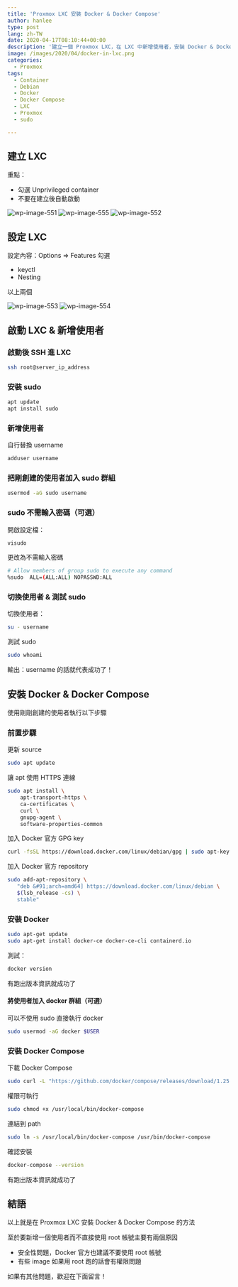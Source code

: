 ```yaml
---
title: 'Proxmox LXC 安裝 Docker & Docker Compose'
author: hanlee
type: post
lang: zh-TW
date: 2020-04-17T08:10:44+00:00
description: '建立一個 Proxmox LXC，在 LXC 中新增使用者，安裝 Docker & Docker Compose。'
image: /images/2020/04/docker-in-lxc.png
categories:
  - Proxmox
tags:
  - Container
  - Debian
  - Docker
  - Docker Compose
  - LXC
  - Proxmox
  - sudo

---
```


## 建立 LXC

重點：

- 勾選 Unprivileged container
- 不要在建立後自動啟動

![wp-image-551](/images/2020/04/screenshot-2020-04-17-16.08.06.png)
![wp-image-555](/images/2020/04/screenshot-2020-04-17-16.08.19.png)
![wp-image-552](/images/2020/04/screenshot-2020-04-17-16.10.13.png)

## 設定 LXC

設定內容：Options => Features 勾選

- keyctl
- Nesting

以上兩個

![wp-image-553](/images/2020/04/screenshot-2020-04-17-16.10.38.png)
![wp-image-554](/images/2020/04/screenshot-2020-04-17-16.10.46.png)

## 啟動 LXC & 新增使用者

### 啟動後 SSH 進 LXC

```bash
ssh root@server_ip_address
```

### 安裝 sudo

```bash
apt update
apt install sudo
```

### 新增使用者

自行替換 username

```bash
adduser username
```

### 把剛創建的使用者加入 sudo 群組

```bash
usermod -aG sudo username
```

### sudo 不需輸入密碼（可選）

開啟設定檔：

```bash
visudo
```

更改為不需輸入密碼

```bash
# Allow members of group sudo to execute any command
%sudo  ALL=(ALL:ALL) NOPASSWD:ALL
```

### 切換使用者 & 測試 sudo

切換使用者：

```bash
su - username
```

測試 sudo

```bash
sudo whoami
```

輸出：username 的話就代表成功了！

## 安裝 Docker & Docker Compose

使用剛剛創建的使用者執行以下步驟

### 前置步驟

更新 source

```bash
sudo apt update
```

讓 apt 使用 HTTPS 連線

```bash
sudo apt install \
    apt-transport-https \
    ca-certificates \
    curl \
    gnupg-agent \
    software-properties-common
```

加入 Docker 官方 GPG key

```bash
curl -fsSL https://download.docker.com/linux/debian/gpg | sudo apt-key add -
```

加入 Docker 官方 repository

```bash
sudo add-apt-repository \
   "deb &#91;arch=amd64] https://download.docker.com/linux/debian \
   $(lsb_release -cs) \
   stable"
```

### 安裝 Docker

```bash
sudo apt-get update
sudo apt-get install docker-ce docker-ce-cli containerd.io
```

測試：

```bash
docker version
```

有跑出版本資訊就成功了

#### 將使用者加入 docker 群組（可選）

可以不使用 sudo 直接執行 docker

```bash
sudo usermod -aG docker $USER
```

### 安裝 Docker Compose

下載 Docker Compose

```bash
sudo curl -L "https://github.com/docker/compose/releases/download/1.25.5/docker-compose-$(uname -s)-$(uname -m)" -o /usr/local/bin/docker-compose
```

權限可執行

```bash
sudo chmod +x /usr/local/bin/docker-compose
```

連結到 path

```bash
sudo ln -s /usr/local/bin/docker-compose /usr/bin/docker-compose
```

確認安裝

```bash
docker-compose --version
```

有跑出版本資訊就成功了

## 結語

以上就是在 Proxmox LXC 安裝 Docker & Docker Compose 的方法

至於要新增一個使用者而不直接使用 root 帳號主要有兩個原因

- 安全性問題，Docker 官方也建議不要使用 root 帳號
- 有些 image 如果用 root 跑的話會有權限問題

如果有其他問題，歡迎在下面留言！
